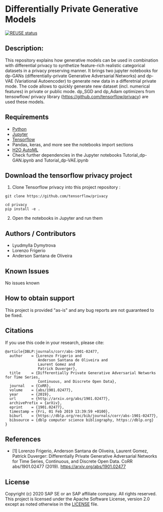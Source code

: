 <!--
SPDX-FileCopyrightText: 2020 SAP SE

SPDX-License-Identifier: Apache-2.0
-->

# Differentially Private Generative Models

[![REUSE status](https://api.reuse.software/badge/github.com/SAP-samples/security-research-differentially-private-generative-models)](https://api.reuse.software/info/github.com/SAP-samples/security-research-differentially-private-generative-models)

## Description:
This repository explains how generative models can be used in combination with differential privacy to synthetize feature-rich realistic categorical datasets in a privacy preserving manner. It brings two jupyter notebooks for dp-GANs (differentially-private Generative Adversarial Networks) and dp-VAE (Variational Autoencoder) to generate new data in a differetnial private mode. The code allows to quickly generate new dataset (incl. numerical features) in private or public mode. dp_SGD and dp_Adam optimizers from tensowflow/ privacy library (https://github.com/tensorflow/privacy) are used these models. 

## Requirements
- [Python](https://www.python.org/)
- [Jupyter](https://jupyter.org/)
- [Tensorflow](https://github.com/tensorflow)
- Pandas, keras, and more see the notebooks import sections
- [H2O AutoML](http://docs.h2o.ai/h2o/latest-stable/h2o-docs/automl.html)
- Check further dependencies in the Jupyter notebooks Tutorial_dp-GAN.ipynb and Tutorial_dp-VAE.ipynb

## Download the tensorflow privacy project
1. Clone Tensorflow privacy into this project repository :
```
git clone https://github.com/tensorflow/privacy

cd privacy
pip install -e .
```


2. Open the notebooks in Jupyter and run them


## Authors / Contributors

 - Lyudmylla Dymytrova
 - Lorenzo Frigerio
 - Anderson Santana de Oliveira
 
## Known Issues
No issues known


## How to obtain support
This project is provided "as-is" and any bug reports are not guaranteed to be fixed.


## Citations
If you use this code in your research,
please cite:

```
@article{DBLP:journals/corr/abs-1901-02477,
  author    = {Lorenzo Frigerio and
               Anderson Santana de Oliveira and
               Laurent Gomez and
               Patrick Duverger},
  title     = {Differentially Private Generative Adversarial Networks for Time Series,
               Continuous, and Discrete Open Data},
  journal   = {CoRR},
  volume    = {abs/1901.02477},
  year      = {2019},
  url       = {http://arxiv.org/abs/1901.02477},
  archivePrefix = {arXiv},
  eprint    = {1901.02477},
  timestamp = {Fri, 01 Feb 2019 13:39:59 +0100},
  biburl    = {https://dblp.org/rec/bib/journals/corr/abs-1901-02477},
  bibsource = {dblp computer science bibliography, https://dblp.org}
}
```

## References
- [1] Lorenzo Frigerio, Anderson Santana de Oliveira, Laurent Gomez, Patrick Duverger:
Differentially Private Generative Adversarial Networks for Time Series, Continuous, and Discrete Open Data. CoRR abs/1901.02477 (2019). https://arxiv.org/abs/1901.02477


## License
Copyright (c) 2020 SAP SE or an SAP affiliate company. All rights reserved.
This project is licensed under the Apache Software License, version 2.0 except as noted otherwise in the [LICENSE](LICENSES/Apache-2.0.txt) file.
